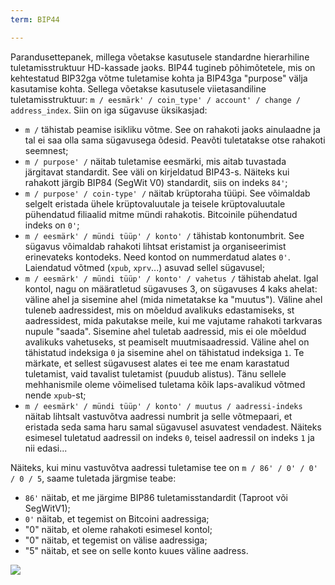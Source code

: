 ```yaml
---
term: BIP44

---
```

Parandusettepanek, millega võetakse kasutusele standardne hierarhiline tuletamisstruktuur HD-kassade jaoks. BIP44 tugineb põhimõtetele, mis on kehtestatud BIP32ga võtme tuletamise kohta ja BIP43ga "purpose" välja kasutamise kohta. Sellega võetakse kasutusele viietasandiline tuletamisstruktuur: `m / eesmärk' / coin_type' / account' / change / address_index`. Siin on iga sügavuse üksikasjad:


- `m /` tähistab peamise isikliku võtme. See on rahakoti jaoks ainulaadne ja tal ei saa olla sama sügavusega õdesid. Peavõti tuletatakse otse rahakoti seemnest;
- `m / purpose' /` näitab tuletamise eesmärki, mis aitab tuvastada järgitavat standardit. See väli on kirjeldatud BIP43-s. Näiteks kui rahakott järgib BIP84 (SegWit V0) standardit, siis on indeks `84'`;
- `m / purpose' / coin-type' /` näitab krüptoraha tüüpi. See võimaldab selgelt eristada ühele krüptovaluutale ja teisele krüptovaluutale pühendatud filiaalid mitme mündi rahakotis. Bitcoinile pühendatud indeks on `0'`;
- `m / eesmärk' / mündi tüüp' / konto' /` tähistab kontonumbrit. See sügavus võimaldab rahakoti lihtsat eristamist ja organiseerimist erinevateks kontodeks. Need kontod on nummerdatud alates `0'`. Laiendatud võtmed (`xpub`, `xprv`...) asuvad sellel sügavusel;
- `m / eesmärk' / mündi tüüp' / konto' / vahetus /` tähistab ahelat. Igal kontol, nagu on määratletud sügavuses 3, on sügavuses 4 kaks ahelat: väline ahel ja sisemine ahel (mida nimetatakse ka "muutus"). Väline ahel tuleneb aadressidest, mis on mõeldud avalikuks edastamiseks, st aadressidest, mida pakutakse meile, kui me vajutame rahakoti tarkvaras nupule "saada". Sisemine ahel tuletab aadressid, mis ei ole mõeldud avalikuks vahetuseks, st peamiselt muutmisaadressid. Väline ahel on tähistatud indeksiga `0` ja sisemine ahel on tähistatud indeksiga `1`. Te märkate, et sellest sügavusest alates ei tee me enam karastatud tuletamist, vaid tavalist tuletamist (puudub alistus). Tänu sellele mehhanismile oleme võimelised tuletama kõik laps-avalikud võtmed nende `xpub`-st;
- `m / eesmärk' / mündi tüüp' / konto' / muutus / aadressi-indeks` näitab lihtsalt vastuvõtva aadressi numbrit ja selle võtmepaari, et eristada seda sama haru samal sügavusel asuvatest vendadest. Näiteks esimesel tuletatud aadressil on indeks `0`, teisel aadressil on indeks `1` ja nii edasi...

Näiteks, kui minu vastuvõtva aadressi tuletamise tee on `m / 86' / 0' / 0' / 0 / 5`, saame tuletada järgmise teabe:


- `86'` näitab, et me järgime BIP86 tuletamisstandardit (Taproot või SegWitV1);
- `0'` näitab, et tegemist on Bitcoini aadressiga;
- "0" näitab, et oleme rahakoti esimesel kontol;
- "0" näitab, et tegemist on välise aadressiga;
- "5" näitab, et see on selle konto kuues väline aadress.

![](../../dictionnaire/assets/18.webp)